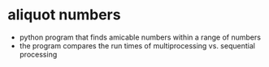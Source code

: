 # aliquot numbers
- python program that finds amicable numbers within a range of numbers
- the program compares the run times of multiprocessing vs. sequential processing
